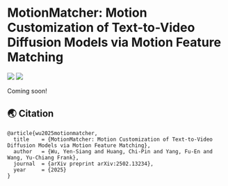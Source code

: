 # MotionMatcher: Motion Customization of Text-to-Video Diffusion Models via Motion Feature Matching

<a href="https://www.csie.ntu.edu.tw/~b09902097/motionmatcher/"><img src="https://img.shields.io/static/v1?label=Project&message=Website&color=blue"></a> <a href="https://arxiv.org/abs/2502.13234"><img src="https://img.shields.io/badge/arXiv-TBD-b31b1b.svg"></a>

Coming soon!

## 🌏 Citation

```
@article{wu2025motionmatcher,
  title    = {MotionMatcher: Motion Customization of Text-to-Video Diffusion Models via Motion Feature Matching},
  author   = {Wu, Yen-Siang and Huang, Chi-Pin and Yang, Fu-En and Wang, Yu-Chiang Frank},
  journal  = {arXiv preprint arXiv:2502.13234},
  year     = {2025}
}
```

